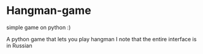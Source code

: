 # Hangman-game
simple game on python :)

A python game that lets you play hangman
I note that the entire interface is in Russian
